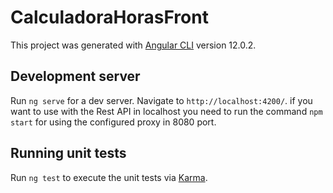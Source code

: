 # CalculadoraHorasFront

This project was generated with [Angular CLI](https://github.com/angular/angular-cli) version 12.0.2.

## Development server

Run `ng serve` for a dev server. Navigate to `http://localhost:4200/`. if you want to use with the Rest API in localhost you need to run the command `npm start` for using the configured proxy in 8080 port.

## Running unit tests

Run `ng test` to execute the unit tests via [Karma](https://karma-runner.github.io).
